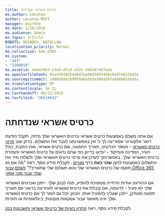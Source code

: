 ```yaml
---
title: כרטיס אשראי שנדחתה
ms.author: cmcatee
author: cmcatee-MSFT
manager: mnirkhe
ms.date: 2/28/2018
ms.audience: Admin
ms.topic: article
ROBOTS: NOINDEX, NOFOLLOW
localization_priority: Normal
ms.collection: Adm_O365
ms.custom:
- "443"
- "1500018"
ms.assetid: 4e6d34b3-e3e5-4fcd-a52e-34b54746feeb
ms.openlocfilehash: 61a43938d5ae647aa08d388f466e9a97a6126d3a
ms.sourcegitcommit: 1d98db8acb9959aba3b5e308a567ade6b62da56c
ms.translationtype: MT
ms.contentlocale: he-IL
ms.lasthandoff: 08/22/2019
ms.locfileid: "36514032"
---
```

# <a name="declined-credit-card"></a>כרטיס אשראי שנדחתה

אם אתה משלם באמצעות כרטיס אשראי וכרטיס האשראי שלך נדחה, תקבל הודעת דואר אלקטרוני שמודיעה לך כי אין באפשרותנו לעבד את התשלום. בדוק שוב [פרטי כרטיס האשראי](https://go.microsoft.com/fwlink/p/?linkid=842054) - מספר הכרטיס, תאריך התפוגה, שם כרטיס אשראי, ואת כתובת, כולל העיר, המדינה והמיקוד - יופיעו בדיוק כפי שהם נראים על כרטיס האשראי והצהרת כרטיס האשראי שלך. באפשרותך לעדכן את פרטי כרטיס האשראי שלך ולשלוח מיד את התשלום באמצעות לחצן **שכר כעת** בדף [מנויים](https://go.microsoft.com/fwlink/p/?linkid=842054) . לקבלת מידע נוסף, ראה "מה אם פג תוקפו של כרטיס האשראי שלי והוא תשלום שלי שתאריך?" [לשלם עבור Office 365 שלך עבור מנוי עסקי](https://docs.microsoft.com/office365/admin/subscriptions-and-billing/pay-for-your-subscription#what-if-my-credit-card-was-declined-and-my-payment-is-past-due).
  
אם ההודעה אודות הדחייה ממשיכה להופיע, פנה לבנק שלך. ייתכן שכרטיס האשראי שלך לא פעיל - לדוגמה, אם קיבלת את כרטיס האשראי לאחרונה בדואר עם תאריך תפוגה מעודכן, ייתכן שעליך להפעיל אותו. הבנק יוכל גם לומר לך אם כרטיס האשראי שלך אינו מאושר עבור עסקאות מקוונות, בינלאומיות או חוזרות.  
  
לקבלת מידע נוסף, ראה [פתרון בעיות של כרטיסי אשראי וחשבונות בנק](https://docs.microsoft.com/office365/admin/subscriptions-and-billing/add-update-or-remove-credit-card-or-bank-account#troubleshooting-credit-cards-and-bank-accounts).